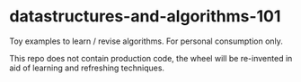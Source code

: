 # datastructures-and-algorithms-101

Toy examples to learn / revise algorithms. For personal consumption only.

This repo does not contain production code, the wheel will be re-invented in aid of learning and refreshing techniques.

